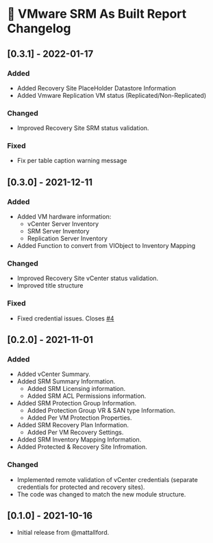 # :arrows_counterclockwise: VMware SRM As Built Report Changelog

## [0.3.1] - 2022-01-17

### Added

- Added Recovery Site PlaceHolder Datastore Information
- Added Vmware Replication VM status (Replicated/Non-Replicated)

### Changed

- Improved Recovery Site SRM status validation.

### Fixed

- Fix per table caption warning message

## [0.3.0] - 2021-12-11

### Added

- Added VM hardware information:
  - vCenter Server Inventory
  - SRM Server Inventory
  - Replication Server Inventory
- Added Function to convert from VIObject to Inventory Mapping

### Changed

- Improved Recovery Site vCenter status validation.
- Improved title structure

### Fixed

- Fixed credential issues. Closes [#4](https://github.com/AsBuiltReport/AsBuiltReport.VMware.SRM/issues/4)

## [0.2.0] - 2021-11-01

### Added

- Added vCenter Summary.
- Added SRM Summary Information.
  - Added SRM Licensing information.
  - Added SRM ACL Permissions information.
- Added SRM Protection Group Information.
  - Added Protection Group VR & SAN type Information.
  - Added Per VM Protection Properties.
- Added SRM Recovery Plan Information.
  - Added Per VM Recovery Settings.
- Added SRM Inventory Mapping Information.
- Added Protected & Recovery Site Infromation.

### Changed

- Implemented remote validation of vCenter credentials (separate credentials for protected and recovery sites).
- The code was changed to match the new module structure.

## [0.1.0] - 2021-10-16

- Initial release from @mattallford.
